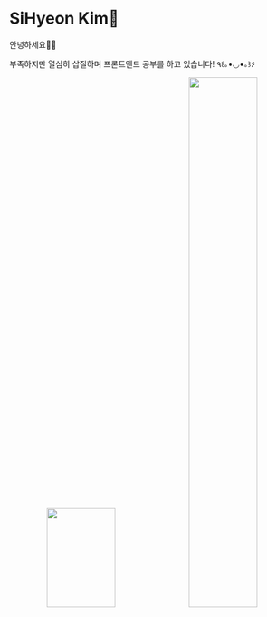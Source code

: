 
<h1 >SiHyeon Kim🐯</h1>
안녕하세요👋🏻  

부족하지만 열심히 삽질하며 프론트엔드 공부를 하고 있습니다! ٩꒰｡•◡•｡꒱۶

<p align="center" >
  <img style="height:175px" src="https://github-readme-stats.vercel.app/api/top-langs/?username=sihyonn&layout=compact&theme=onedark" width="49%"  />
  <img src="https://github-readme-stats.vercel.app/api?username=sihyonn&show_icons=true&theme=radical" width="49%" >  
</p>
